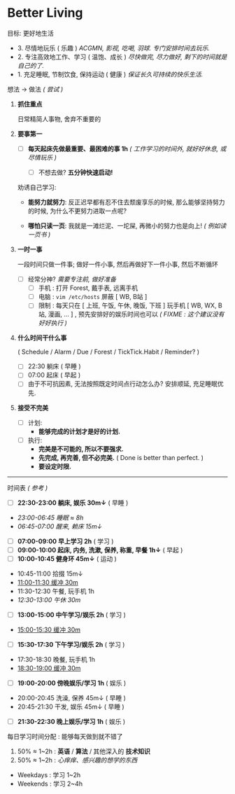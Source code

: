 # Better Living

目标: 更好地生活

- 3\. 尽情地玩乐 ( 乐趣 ) _ACGMN, 影视, 吃喝, 羽球._ _专门安排时间去玩乐._
- 2\. 专注高效地工作、学习 ( 温饱、成长 ) _尽快做完, 尽力做好, 剩下的时间就是自己的了._
- 1\. 充足睡眠, 节制饮食, 保持运动 ( 健康 ) _保证长久可持续的快乐生活._

想法 → 做法 _( 尝试 )_

1.  **抓住重点**

    日常精简人事物, 舍弃不重要的

2.  **要事第一**

    -   [ ] **每天起床先做最重要、最困难的事 1h**
        _( 工作学习的时间外, 就好好休息, 或尽情玩乐 )_

        -   [ ] 不想去做? **五分钟快速启动!**

    劝诱自己学习:

    -   **能努力就努力**: 反正迟早都有忍不住去颓废享乐的时候, 那么能够坚持努力的时候, 为什么不更努力进取一点呢?

    -   **哪怕只读一页**: 我就是一滩烂泥、一坨屎, 再微小的努力也是向上! _( 例如读一页书 )_

3.  **一时一事**

    一段时间只做一件事; 做好一件小事, 然后再做好下一件小事, 然后不断循环

    -   [ ] 经常分神? _需要专注前, 做好准备_
        -   [ ] 手机 : 打开 Forest, 戴手表, 远离手机
        -   [ ] 电脑 : `vim /etc/hosts` 屏蔽 [ WB, B站 ]
        -   [ ] 限制 : 每天只在 [ 上班, 午饭, 午休, 晚饭, 下班 ] 玩手机
            [ WB, WX, B站, 漫画, … ] , 预先安排好的娱乐时间也可以
            _( FIXME : 这个建议没有好好执行 )_

4.  **什么时间干什么事**

    ( Schedule / Alarm / Due / <!-- BlockyTime / --> Forest / TickTick.Habit / Reminder? )

    - [ ] 22:30 躺床 ( 早睡 )
    - [ ] 07:00 起床 ( 早起 )
    - [ ] 由于不可抗因素, 无法按照既定时间点行动怎么办? 安排顺延, 充足睡眠优先.

5.  **接受不完美**

    - [ ] 计划:
        - **能够完成的计划才是好的计划.**
    - [ ] 执行:
        - **完美是不可能的, 所以不要强求.**
        - **先完成, 再完善, 但不必完美.**
            ( Done is better than perfect. )
        - **要设定时限.**

---

时间表 _( 参考 )_

- [ ] **22:30-23:00 躺床, 娱乐 30m↓** ( 早睡 )
- _23:00-06:45 睡眠 ≈ 8h_
- _06:45-07:00 醒来, 赖床 15m↓_
- [ ] **07:00-09:00 早上学习 2h** ( 学习 )
- [ ] **09:00-10:00 起床, 内务, 洗漱, 保养, 称重, 早餐 1h↓** ( 早起 )
- [ ] **10:00-10:45 健身环 45m↓** ( 运动 )
- 10:45-11:00 拾掇 15m↓
- <u>11:00-11:30 缓冲 30m</u>
- 11:30-12:30 午餐, 玩手机 1h
- _12:30-13:00 午休 30m_
- [ ] **13:00-15:00 中午学习/娱乐 2h** ( 学习 )
- <u>15:00-15:30 缓冲 30m</u>
- [ ] **15:30-17:30 下午学习/娱乐 2h** ( 学习 )
- 17:30-18:30 晚餐, 玩手机 1h
- <u>18:30-19:00 缓冲 30m</u>
- [ ] **19:00-20:00 傍晚娱乐/学习 1h** ( 娱乐 )
- 20:00-20:45 洗澡, 保养 45m↓ ( 早睡 )
- 20:45-21:30 干发, 娱乐 45m↓ ( 早睡 )
- [ ] **21:30-22:30 晚上娱乐/学习 1h** ( 娱乐 )

<!--

- [ ] **22:30-23:00 躺床, 娱乐 30m↓** ( 早睡 )
- _23:00-06:45 睡眠 ≈ 8h_
- _06:45-07:00 醒来, 赖床 15m↓_
- [ ] **07:00-07:30 起床, 内务, 洗漱, 保养, 称重 30m↓** ( 早起 )
- [ ] **07:30-09:30 早上学习 2h** ( 学习 )
- [ ] **09:30-10:15 健身环 45m↓** ( 运动 )
- [ ] 10:15-10:30 拾掇 15m↓
- 10:00-10:30 上班, 播客, 杂务 30m ( 运动 )
- <u>10:30-12:00 工作 1.5h</u>
- 12:00-12:30 午餐, 玩手机 30m
- [ ] **12:30-13:30 工作/学习/娱乐 1h** ( 工作? )
- _13:30-14:00 午休 30m_
- <u>14:00-19:00 工作 5h</u>
- 19:00-19:30 晚餐, 玩手机 30m
- [ ] 19:30-20:00 下班, 播客, 杂务 30m ( 运动 )
- 20:00-20:45 洗澡, 保养 45m↓ ( 早睡 )
- 20:45-21:15 干发, 娱乐 30m↓ ( 早睡 )
- **21:15-22:30 学习/娱乐? 1h 15m** ( 娱乐? )

-->

每日学习时间分配 : 能够每天做到就不错了

1. 50% ≈ 1~2h : **英语** / **算法** / 其他深入的 **技术知识**
2. 50% ≈ 1~2h : _心痒痒、感兴趣的想学的东西_

- Weekdays : 学习 1~2h
- Weekends : 学习 2~4h
